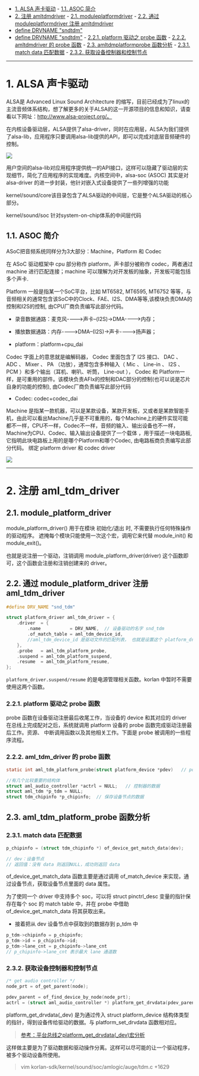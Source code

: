 
<!-- TOC -->

- [1. ALSA 声卡驱动](#1-alsa-声卡驱动)
        - [1.1. ASOC 简介](#11-asoc-简介)
- [2. 注册 amltdmdriver](#2-注册-amltdmdriver)
        - [2.1. moduleplatformdriver](#21-moduleplatformdriver)
        - [2.2. 通过 moduleplatformdriver 注册 amltdmdriver](#22-通过-moduleplatformdriver-注册-amltdmdriver)
- [define DRVNAME "sndtdm"](#define-drvname-sndtdm)
- [define DRVNAME "sndtdm"](#define-drvname-sndtdm)
                - [2.2.1. platform 驱动之 probe 函数](#221-platform-驱动之-probe-函数)
                - [2.2.2. amltdmdriver 的 probe 函数](#222-amltdmdriver-的-probe-函数)
        - [2.3. amltdmplatformprobe 函数分析](#23-amltdmplatformprobe-函数分析)
                - [2.3.1. match data 匹配数据](#231-match-data-匹配数据)
                - [2.3.2. 获取设备控制器和控制节点](#232-获取设备控制器和控制节点)

<!-- /TOC -->

-----------------


# 1. ALSA 声卡驱动


ALSA是 Advanced Linux Sound Architecture 的缩写，目前已经成为了linux的主流音频体系结构，想了解更多的关于ALSA的这一开源项目的信息和知识，请查看以下网址：http://www.alsa-project.org/。

在内核设备驱动层，ALSA提供了alsa-driver，同时在应用层，ALSA为我们提供了alsa-lib，应用程序只要调用alsa-lib提供的API，即可以完成对底层音频硬件的控制。

![](https://img-blog.csdnimg.cn/20200309171315252.gif?x-oss-process=image/watermark,type_ZmFuZ3poZW5naGVpdGk,shadow_10,text_aHR0cHM6Ly9ibG9nLmNzZG4ubmV0L0JpbGxfeGlhbw==,size_16,color_FFFFFF,t_70)


用户空间的alsa-lib对应用程序提供统一的API接口，这样可以隐藏了驱动层的实现细节，简化了应用程序的实现难度。内核空间中，alsa-soc (ASOC) 其实是对 alsa-driver 的进一步封装，他针对嵌入式设备提供了一些列增强的功能

kernel/sound/core该目录包含了ALSA驱动的中间层，它是整个ALSA驱动的核心部分。

kernel/sound/soc 针对system-on-chip体系的中间层代码

## 1.1. ASOC 简介

ASoC把音频系统同样分为3大部分：Machine，Platform 和 Codec

在 ASoC 驱动框架中 cpu 部分称作 platform，声卡部分被称作 codec，两者通过 machine 进行匹配连接；machine 可以理解为对开发板的抽象，开发板可能包括多个声卡.

Platform  一般是指某一个SoC平台，比如 MT6582, MT6595, MT6752 等等，与音频相关的通常包含该SoC中的Clock、FAE、I2S、DMA等等,该模块负责DMA的控制和I2S的控制, 由CPU厂商负责编写此部分代码。

- 录音数据通路：麦克风---->声卡–(I2S)->DMA---->内存；
- 播放数据通路：内存---->DMA–(I2S)->声卡---->扬声器；

- platform：platform+cpu_dai     

Codec  字面上的意思就是编解码器， Codec 里面包含了 I2S 接口、 DAC 、 ADC 、 Mixer 、 PA （功放），通常包含多种输入（ Mic 、 Line-in 、 I2S 、 PCM ）和多个输出（耳机、喇叭、听筒， Line-out ）， Codec 和 Platform一样，是可重用的部件。该模块负责AFIx的控制和DAC部分的控制(也可以说是芯片自身的功能的控制), 由Codec厂商负责编写此部分代码

- Codec: codec+codec_dai
 
Machine 是指某一款机器，可以是某款设备，某款开发板，又或者是某款智能手机，由此可以看出Machine几乎是不可重用的，每个Machine上的硬件实现可能都不一样，CPU不一样，Codec不一样，音频的输入、输出设备也不一样，Machine为CPU、Codec、输入输出设备提供了一个载体 ，用于描述一块电路板, 它指明此块电路板上用的是哪个Platform和哪个Codec, 由电路板商负责编写此部分代码。 绑定 platform driver 和 codec driver


![](https://img-blog.csdnimg.cn/20200309172704582.png?x-oss-process=image/watermark,type_ZmFuZ3poZW5naGVpdGk,shadow_10,text_aHR0cHM6Ly9ibG9nLmNzZG4ubmV0L0JpbGxfeGlhbw==,size_16,color_FFFFFF,t_70)

---

# 2. 注册 aml_tdm_driver

## 2.1. module_platform_driver

module_platform_driver() 用于在模块 初始化/退出 时, 不需要执行任何特殊操作的驱动程序。 遮掩每个模块只能使用一次这个宏，调用它来代替 module_init() 和 module_exit()。

也就是说注册一个驱动，注销调用 module_platform_driver(driver) 这个函数即可，这个函数会注册和注销创建来的 driver。

## 2.2. 通过 module_platform_driver 注册 aml_tdm_driver

```c
#define DRV_NAME "snd_tdm"

struct platform_driver aml_tdm_driver = {
	.driver  = {
		.name           = DRV_NAME,  // 设备驱动的名字 snd_tdm
		.of_match_table = aml_tdm_device_id,  
		//aml_tdm_device_id 是驱动文件的匹配列表， 也就是设置这个 platform_driver 所使用的 OF 匹配表
	},
	.probe   = aml_tdm_platform_probe,
	.suspend = aml_tdm_platform_suspend,
	.resume  = aml_tdm_platform_resume,
};
```

`platform_driver.suspend/resume` 的是电源管理相关函数。korlan 中暂时不需要使用这两个函数。

### 2.2.1. platform 驱动之 probe 函数

probe 函数在设备驱动注册最后收尾工作，当设备的 device 和其对应的 driver 在总线上完成配对之后，系统就调用 platform 设备的 probe 函数完成驱动注册最后工作。资源、 中断调用函数以及其他相关工作。下面是 probe 被调用的一些程序流程。

### 2.2.2. aml_tdm_driver 的 probe 函数

```c
static int aml_tdm_platform_probe(struct platform_device *pdev)   // pdev 表示这个 platform_device

//有几个比较重要的结构体
struct aml_audio_controller *actrl = NULL;   // 控制器的数据
struct aml_tdm *p_tdm = NULL;
struct tdm_chipinfo *p_chipinfo;  // 保存设备节点的数据
```

## 2.3. aml_tdm_platform_probe 函数分析

### 2.3.1. match data 匹配数据

```c
p_chipinfo = (struct tdm_chipinfo *) of_device_get_match_data(dev);

// dev：设备节点
// 返回值：没有 data 则返回NULL，成功则返回 data
```

of_device_get_match_data 函数主要是通过调用 of_match_device 来实现，通过设备节点，获取设备节点里面的 data 属性。

为了使同一个 driver 中支持多个 soc，可以将 struct pinctrl_desc 变量的指针保存在每个 soc 的 match table 中，并在 probe 中借助 of_device_get_match_data 将其获取出来。

- 接着把从 dev 设备节点中获取到的数据存到 p_tdm 中

```c
p_tdm->chipinfo = p_chipinfo;
p_tdm->id = p_chipinfo->id;
p_tdm->lane_cnt = p_chipinfo->lane_cnt
// p_chipinfo->lane_cnt 表示最大 lane 通道数
```

### 2.3.2. 获取设备控制器和控制节点

```c
/* get audio controller */
node_prt = of_get_parent(node);

pdev_parent = of_find_device_by_node(node_prt);
actrl = (struct aml_audio_controller *) platform_get_drvdata(pdev_parent);
```

platform_get_drvdata(_dev) 是为通过传入 struct platform_device 结构体类型的指针，得到设备传给驱动的数据。与 platform_set_drvdata 函数相对应。

> [参考：平台总线之platform_get_drvdata(_dev)宏分析](https://blog.csdn.net/qq_16777851/article/details/80834926)

这样做主要是为了驱动数据和驱动操作分离。这样可以尽可能的让一个驱动程序，被多个驱动设备所使用。



> vim korlan-sdk/kernel/sound/soc/amlogic/auge/tdm.c +1629